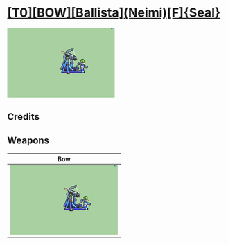 # [\[T0\]\[BOW\]\[Ballista\]\(Neimi\)\[F\]{Seal}](../%5BT0%5D%5BBOW%5D%5BBallista%5D(Neimi)%5BF%5D%7BSeal%7D)

<img src="./5.%20Bow/Bow_000.png" alt="[T0][BOW][Ballista](Neimi)[F]{Seal} standing" />

## Credits



## Weapons


|Bow |
|  :---: |
| <img alt="Bow animation" src="./5.%20Bow/Bow.gif" /> |

